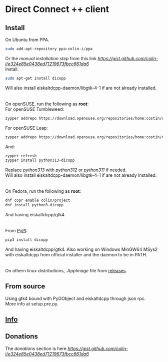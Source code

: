 # Direct Connect ++ client

## Install
On Ubuntu from PPA.
```sh
sudo add-apt-repository ppa:colin-i/ppa
```
Or the *manual installation step* from this link *https://gist.github.com/colin-i/e324e85e0438ed71219673fbcc661da6* \
Install:
```sh
sudo apt-get install dicopp
```
Will also install eiskaltdcpp-daemon/libgtk-4-1 if are not already installed.\
\
\
On openSUSE, run the following as __root__:\
For openSUSE Tumbleweed:
```sh
zypper addrepo https://download.opensuse.org/repositories/home:costin/openSUSE_Tumbleweed/home:costin.repo
```
For openSUSE Leap:
```sh
zypper addrepo https://download.opensuse.org/repositories/home:costin/openSUSE_Leap_16.0/home:costin.repo
```
And:
```sh
zypper refresh
zypper install python313-dicopp
```
Replace *python313* with *python312* or *python311* if needed.\
Will also install eiskaltdcpp-daemon/libgtk-4-1 if are not already installed.\
\
\
On Fedora, run the following as __root__:
```sh
dnf copr enable colin/project
dnf install python3-dicopp
```
And having eiskaltdcpp/gtk4.\
\
\
From [PyPI](https://pypi.org/project/dicopp):
```sh
pip3 install dicopp
```
And having eiskaltdcpp/gtk4. Also working on Windows MinGW64 MSys2 with eiskaltdcpp from official installer and the daemon to be in PATH.\
\
\
On othern linux distributions, <i>.AppImage</i> file from [releases](https://github.com/colin-i/dico/releases).

## From source
Using gtk4 bound with PyGObject and eiskaltdcpp through json rpc.\
More info at setup.pre.py.

## [Info](https://github.com/colin-i/dico/blob/master/info.md)

## Donations
The *donations* section is here
*https://gist.github.com/colin-i/e324e85e0438ed71219673fbcc661da6*
